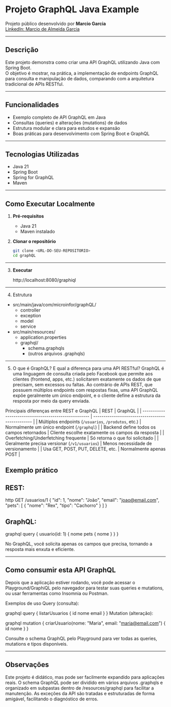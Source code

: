 # Projeto GraphQL Java Example

Projeto público desenvolvido por **Marcio Garcia**  
[LinkedIn: Marcio de Almeida Garcia](https://www.linkedin.com/in/marcio-de-almeida-garcia-3a9ab6227/)

---

## Descrição

Este projeto demonstra como criar uma API GraphQL utilizando Java com Spring Boot.  
O objetivo é mostrar, na prática, a implementação de endpoints GraphQL para consulta e manipulação de dados, comparando com a arquitetura tradicional de APIs RESTful.

---

## Funcionalidades

- Exemplo completo de API GraphQL em Java
- Consultas (queries) e alterações (mutations) de dados
- Estrutura modular e clara para estudos e expansão
- Boas práticas para desenvolvimento com Spring Boot e GraphQL

---

## Tecnologias Utilizadas

- Java 21
- Spring Boot
- Spring for GraphQL
- Maven

---

## Como Executar Localmente

1. **Pré-requisitos**  
   - Java 21
   - Maven instalado

2. **Clonar o repositório**
   ```sh
   git clone <URL-DO-SEU-REPOSITORIO>
   cd graphQL

---

3. **Executar**

   http://localhost:8080/graphiql

---

4. Estrutura

  - src/main/java/com/microinfor/graphQL/
    - controller
    - exception
    - model
    - service
  - src/main/resources/
    - application.properties
    - graphql/
        - schema.graphqls
        - (outros arquivos .graphqls)

---

5. O que é GraphQL? E qual a diferença para uma API RESTful?
  GraphQL é uma linguagem de consulta criada pelo Facebook que permite aos clientes (frontend, apps, etc.) solicitarem exatamente os dados de que precisam, sem excessos ou faltas.
  Ao contrário de APIs REST, que possuem múltiplos endpoints com respostas fixas, uma API GraphQL expõe geralmente um único endpoint, e o cliente define a estrutura da resposta por meio da query enviada.
  
  Principais diferenças entre REST e GraphQL
  | REST                                                 | GraphQL                                          |
  | ---------------------------------------------------- | ------------------------------------------------ |
  | Múltiplos endpoints (`/usuarios`, `/produtos`, etc.) | Normalmente um único endpoint (`/graphql`)       |
  | Backend define todos os campos retornados            | Cliente escolhe exatamente os campos da resposta |
  | Overfetching/Underfetching frequente                 | Só retorna o que foi solicitado                  |
  | Geralmente precisa versionar (`/v1/usuarios`)        | Menos necessidade de versionamento               |
  | Usa GET, POST, PUT, DELETE, etc.                     | Normalmente apenas POST                          |

  ## Exemplo prático
  ## REST:
  http
  GET /usuarios/1
  {
    "id": 1,
    "nome": "João",
    "email": "joao@email.com",
    "pets": [
      { "nome": "Rex", "tipo": "Cachorro" }
    ]
  }
  ## GraphQL:  
  graphql
  query {
    usuario(id: 1) {
      nome
      pets {
        nome
      }
    }
  }

  No GraphQL, você solicita apenas os campos que precisa, tornando a resposta mais enxuta e eficiente.

  ---
  
  ## Como consumir esta API GraphQL
  Depois que a aplicação estiver rodando, você pode acessar o Playground/GraphiQL pelo navegador para testar suas queries e mutations, ou usar ferramentas como Insomnia ou Postman.
  
  Exemplos de uso
  Query (consulta):
  
  graphql
  query {
    listarUsuarios {
      id
      nome
      email
    }
  }
  Mutation (alteração):
  
  graphql
  mutation {
    criarUsuario(nome: "Maria", email: "maria@email.com") {
      id
      nome
    }
  }
  
  Consulte o schema GraphQL pelo Playground para ver todas as queries, mutations e tipos disponíveis.

  ---
  
  ## Observações
  Este projeto é didático, mas pode ser facilmente expandido para aplicações reais.
  O schema GraphQL pode ser dividido em vários arquivos .graphqls e organizado em subpastas dentro de /resources/graphql para facilitar a manutenção.
  As exceções da API são tratadas e estruturadas de forma amigável, facilitando o diagnóstico de erros.

